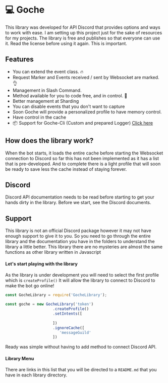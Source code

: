 # 💻 Goche
This library was developed for API Discord that provides options and ways to work with ease. I am setting up this project just for the sake of resources for my projects. The library is free and publishes so that everyone can use it. Read the license before using it again. This is important.

## Features
- You can extend the event class. 🔥
- Request Marker and Events received / sent by Websocket are marked. 👌
- Management in Slash Command. 
- Method available for you to code free, and in control. 🎉
- Better management at Sharding 
- You can disable events that you don't want to capture
- Soon Goche will provide a personalized profile to have memory control.
- Have control in the cache
- 📦 Support for Goche-Cli (Custom and prepared Logger) [Click here](https://github.com/NavyCake/goche-cli)


## How does the library work?
When the bot starts, it loads the entire cache before starting the Websocket connection to Discord so far this has not been implemented as it has a list that is pre-developed. And to complete there is a light profile that will soon be ready to save less the cache instead of staying forever.


## Discord
Discord API documentation needs to be read before starting to get your hands dirty in the library. Before we start, see the Discord documents.


##   Support
This library is not an official Discord package however it may not have enough support to give it to you. So you need to go through the entire library and the documentation you have in the folders to understand the library a little better. This library there are no mysteries are almost the same functions as other library written in Javascript


#### Let's start playing with the library
As the library is under development you will need to select the first profile which is `createProfile()` It will allow the library to connect to Discord to make the bot go online!

```js
const GocheLibrary = require('GocheLibrary');

const goche = new GocheLibrary('token')
                     .createProfile()
                     .setIntents([
                        
                     ])
                     .ignoreCache([
                        'messageGuild'
                     ])

```




Ready was simple without having to add method to connect Discord API.


#### Library Menu
There are links in this list that you will be directed to a `README.md` that you have in each library directory.



